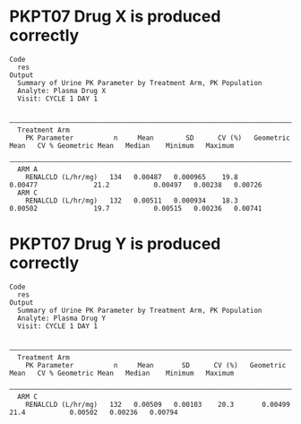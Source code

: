 # PKPT07 Drug X is produced correctly

    Code
      res
    Output
      Summary of Urine PK Parameter by Treatment Arm, PK Population
      Analyte: Plasma Drug X 
      Visit: CYCLE 1 DAY 1
      
      —————————————————————————————————————————————————————————————————————————————————————————————————————————————————————————————
      Treatment Arm                                                                                                                
        PK Parameter          n     Mean        SD      CV (%)   Geometric Mean   CV % Geometric Mean   Median    Minimum   Maximum
      —————————————————————————————————————————————————————————————————————————————————————————————————————————————————————————————
      ARM A                                                                                                                        
        RENALCLD (L/hr/mg)   134   0.00487   0.000965    19.8       0.00477              21.2           0.00497   0.00238   0.00726
      ARM C                                                                                                                        
        RENALCLD (L/hr/mg)   132   0.00511   0.000934    18.3       0.00502              19.7           0.00515   0.00236   0.00741

# PKPT07 Drug Y is produced correctly

    Code
      res
    Output
      Summary of Urine PK Parameter by Treatment Arm, PK Population
      Analyte: Plasma Drug Y 
      Visit: CYCLE 1 DAY 1
      
      ————————————————————————————————————————————————————————————————————————————————————————————————————————————————————————————
      Treatment Arm                                                                                                               
        PK Parameter          n     Mean       SD      CV (%)   Geometric Mean   CV % Geometric Mean   Median    Minimum   Maximum
      ————————————————————————————————————————————————————————————————————————————————————————————————————————————————————————————
      ARM C                                                                                                                       
        RENALCLD (L/hr/mg)   132   0.00509   0.00103    20.3       0.00499              21.4           0.00502   0.00236   0.00794

